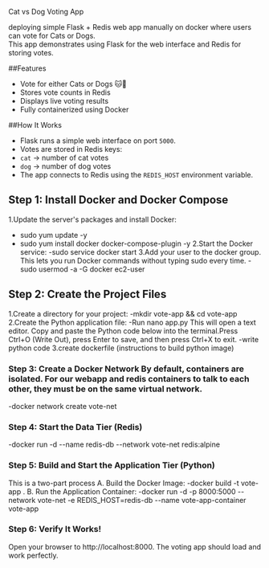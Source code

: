 Cat vs Dog Voting App

deploying  simple Flask + Redis web app  manually on docker where users can vote for Cats or Dogs.  
This app demonstrates using Flask for the web interface and Redis for storing votes.

##Features
- Vote for either Cats or Dogs 🐱🐶  
- Stores vote counts in Redis  
- Displays live voting results  
- Fully containerized using Docker  

##How It Works
- Flask runs a simple web interface on port `5000`.
- Votes are stored in Redis keys:  
- `cat` → number of cat votes  
- `dog` → number of dog votes
- The app connects to Redis using the `REDIS_HOST` environment variable.

## Step 1: Install Docker and Docker Compose

1.Update the server's packages and install Docker:
  - sudo yum update -y
  - sudo yum install docker docker-compose-plugin -y
2.Start the Docker service:
  -sudo service docker start
3.Add your user to the docker group. This lets you run Docker commands without typing sudo every time.
  -sudo usermod -a -G docker ec2-user

## Step 2: Create the Project Files

1.Create a directory for your project:
 -mkdir vote-app && cd vote-app
2.Create the Python application file:
 -Run nano app.py This will open a text editor. Copy and paste the Python code below into the terminal.Press Ctrl+O (Write Out), press Enter to save, and then press Ctrl+X to exit.
 -write python code
3.create dockerfile (instructions to build python image)

### Step 3: Create a Docker Network By default, containers are isolated. For our webapp and redis containers to talk to each other, they must be on the same virtual network.
 -docker network create vote-net

### Step 4: Start the Data Tier (Redis)
 -docker run -d --name redis-db --network vote-net redis:alpine

### Step 5: Build and Start the Application Tier (Python)
  This is a two-part process
  A. Build the Docker Image:
   -docker build -t vote-app .
  B. Run the Application Container:
   -docker run -d -p 8000:5000 --network vote-net -e REDIS_HOST=redis-db --name vote-app-container vote-app

  ### Step 6: Verify It Works!
Open your browser to http://localhost:8000. The voting app should load and work perfectly.
